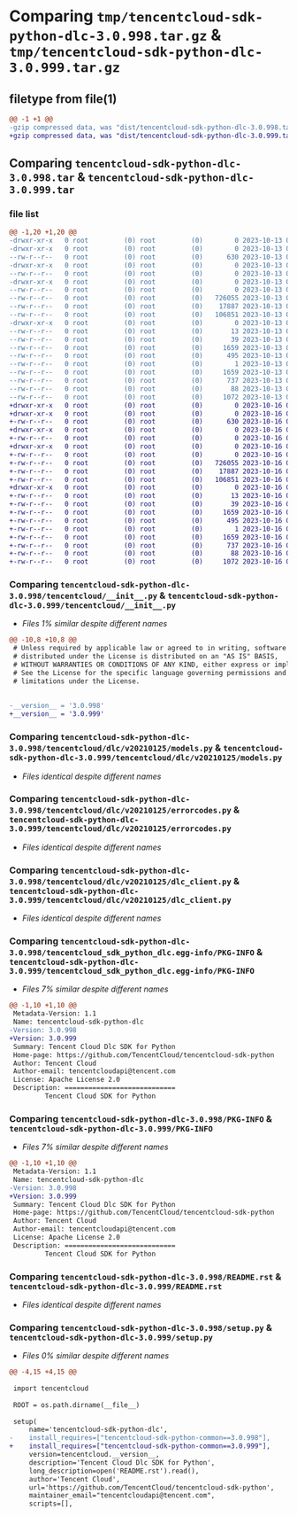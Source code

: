 # Comparing `tmp/tencentcloud-sdk-python-dlc-3.0.998.tar.gz` & `tmp/tencentcloud-sdk-python-dlc-3.0.999.tar.gz`

## filetype from file(1)

```diff
@@ -1 +1 @@
-gzip compressed data, was "dist/tencentcloud-sdk-python-dlc-3.0.998.tar", last modified: Fri Oct 13 00:26:35 2023, max compression
+gzip compressed data, was "dist/tencentcloud-sdk-python-dlc-3.0.999.tar", last modified: Mon Oct 16 00:25:45 2023, max compression
```

## Comparing `tencentcloud-sdk-python-dlc-3.0.998.tar` & `tencentcloud-sdk-python-dlc-3.0.999.tar`

### file list

```diff
@@ -1,20 +1,20 @@
-drwxr-xr-x   0 root         (0) root         (0)        0 2023-10-13 00:26:35.000000 tencentcloud-sdk-python-dlc-3.0.998/
-drwxr-xr-x   0 root         (0) root         (0)        0 2023-10-13 00:26:35.000000 tencentcloud-sdk-python-dlc-3.0.998/tencentcloud/
--rw-r--r--   0 root         (0) root         (0)      630 2023-10-13 00:26:35.000000 tencentcloud-sdk-python-dlc-3.0.998/tencentcloud/__init__.py
-drwxr-xr-x   0 root         (0) root         (0)        0 2023-10-13 00:26:35.000000 tencentcloud-sdk-python-dlc-3.0.998/tencentcloud/dlc/
--rw-r--r--   0 root         (0) root         (0)        0 2023-10-13 00:26:35.000000 tencentcloud-sdk-python-dlc-3.0.998/tencentcloud/dlc/__init__.py
-drwxr-xr-x   0 root         (0) root         (0)        0 2023-10-13 00:26:35.000000 tencentcloud-sdk-python-dlc-3.0.998/tencentcloud/dlc/v20210125/
--rw-r--r--   0 root         (0) root         (0)        0 2023-10-13 00:26:35.000000 tencentcloud-sdk-python-dlc-3.0.998/tencentcloud/dlc/v20210125/__init__.py
--rw-r--r--   0 root         (0) root         (0)   726055 2023-10-13 00:26:35.000000 tencentcloud-sdk-python-dlc-3.0.998/tencentcloud/dlc/v20210125/models.py
--rw-r--r--   0 root         (0) root         (0)    17887 2023-10-13 00:26:35.000000 tencentcloud-sdk-python-dlc-3.0.998/tencentcloud/dlc/v20210125/errorcodes.py
--rw-r--r--   0 root         (0) root         (0)   106851 2023-10-13 00:26:35.000000 tencentcloud-sdk-python-dlc-3.0.998/tencentcloud/dlc/v20210125/dlc_client.py
-drwxr-xr-x   0 root         (0) root         (0)        0 2023-10-13 00:26:35.000000 tencentcloud-sdk-python-dlc-3.0.998/tencentcloud_sdk_python_dlc.egg-info/
--rw-r--r--   0 root         (0) root         (0)       13 2023-10-13 00:26:35.000000 tencentcloud-sdk-python-dlc-3.0.998/tencentcloud_sdk_python_dlc.egg-info/top_level.txt
--rw-r--r--   0 root         (0) root         (0)       39 2023-10-13 00:26:35.000000 tencentcloud-sdk-python-dlc-3.0.998/tencentcloud_sdk_python_dlc.egg-info/requires.txt
--rw-r--r--   0 root         (0) root         (0)     1659 2023-10-13 00:26:35.000000 tencentcloud-sdk-python-dlc-3.0.998/tencentcloud_sdk_python_dlc.egg-info/PKG-INFO
--rw-r--r--   0 root         (0) root         (0)      495 2023-10-13 00:26:35.000000 tencentcloud-sdk-python-dlc-3.0.998/tencentcloud_sdk_python_dlc.egg-info/SOURCES.txt
--rw-r--r--   0 root         (0) root         (0)        1 2023-10-13 00:26:35.000000 tencentcloud-sdk-python-dlc-3.0.998/tencentcloud_sdk_python_dlc.egg-info/dependency_links.txt
--rw-r--r--   0 root         (0) root         (0)     1659 2023-10-13 00:26:35.000000 tencentcloud-sdk-python-dlc-3.0.998/PKG-INFO
--rw-r--r--   0 root         (0) root         (0)      737 2023-10-13 00:26:35.000000 tencentcloud-sdk-python-dlc-3.0.998/README.rst
--rw-r--r--   0 root         (0) root         (0)       88 2023-10-13 00:26:35.000000 tencentcloud-sdk-python-dlc-3.0.998/setup.cfg
--rw-r--r--   0 root         (0) root         (0)     1072 2023-10-13 00:26:35.000000 tencentcloud-sdk-python-dlc-3.0.998/setup.py
+drwxr-xr-x   0 root         (0) root         (0)        0 2023-10-16 00:25:45.000000 tencentcloud-sdk-python-dlc-3.0.999/
+drwxr-xr-x   0 root         (0) root         (0)        0 2023-10-16 00:25:45.000000 tencentcloud-sdk-python-dlc-3.0.999/tencentcloud/
+-rw-r--r--   0 root         (0) root         (0)      630 2023-10-16 00:25:45.000000 tencentcloud-sdk-python-dlc-3.0.999/tencentcloud/__init__.py
+drwxr-xr-x   0 root         (0) root         (0)        0 2023-10-16 00:25:45.000000 tencentcloud-sdk-python-dlc-3.0.999/tencentcloud/dlc/
+-rw-r--r--   0 root         (0) root         (0)        0 2023-10-16 00:25:45.000000 tencentcloud-sdk-python-dlc-3.0.999/tencentcloud/dlc/__init__.py
+drwxr-xr-x   0 root         (0) root         (0)        0 2023-10-16 00:25:45.000000 tencentcloud-sdk-python-dlc-3.0.999/tencentcloud/dlc/v20210125/
+-rw-r--r--   0 root         (0) root         (0)        0 2023-10-16 00:25:45.000000 tencentcloud-sdk-python-dlc-3.0.999/tencentcloud/dlc/v20210125/__init__.py
+-rw-r--r--   0 root         (0) root         (0)   726055 2023-10-16 00:25:45.000000 tencentcloud-sdk-python-dlc-3.0.999/tencentcloud/dlc/v20210125/models.py
+-rw-r--r--   0 root         (0) root         (0)    17887 2023-10-16 00:25:45.000000 tencentcloud-sdk-python-dlc-3.0.999/tencentcloud/dlc/v20210125/errorcodes.py
+-rw-r--r--   0 root         (0) root         (0)   106851 2023-10-16 00:25:45.000000 tencentcloud-sdk-python-dlc-3.0.999/tencentcloud/dlc/v20210125/dlc_client.py
+drwxr-xr-x   0 root         (0) root         (0)        0 2023-10-16 00:25:45.000000 tencentcloud-sdk-python-dlc-3.0.999/tencentcloud_sdk_python_dlc.egg-info/
+-rw-r--r--   0 root         (0) root         (0)       13 2023-10-16 00:25:45.000000 tencentcloud-sdk-python-dlc-3.0.999/tencentcloud_sdk_python_dlc.egg-info/top_level.txt
+-rw-r--r--   0 root         (0) root         (0)       39 2023-10-16 00:25:45.000000 tencentcloud-sdk-python-dlc-3.0.999/tencentcloud_sdk_python_dlc.egg-info/requires.txt
+-rw-r--r--   0 root         (0) root         (0)     1659 2023-10-16 00:25:45.000000 tencentcloud-sdk-python-dlc-3.0.999/tencentcloud_sdk_python_dlc.egg-info/PKG-INFO
+-rw-r--r--   0 root         (0) root         (0)      495 2023-10-16 00:25:45.000000 tencentcloud-sdk-python-dlc-3.0.999/tencentcloud_sdk_python_dlc.egg-info/SOURCES.txt
+-rw-r--r--   0 root         (0) root         (0)        1 2023-10-16 00:25:45.000000 tencentcloud-sdk-python-dlc-3.0.999/tencentcloud_sdk_python_dlc.egg-info/dependency_links.txt
+-rw-r--r--   0 root         (0) root         (0)     1659 2023-10-16 00:25:45.000000 tencentcloud-sdk-python-dlc-3.0.999/PKG-INFO
+-rw-r--r--   0 root         (0) root         (0)      737 2023-10-16 00:25:45.000000 tencentcloud-sdk-python-dlc-3.0.999/README.rst
+-rw-r--r--   0 root         (0) root         (0)       88 2023-10-16 00:25:45.000000 tencentcloud-sdk-python-dlc-3.0.999/setup.cfg
+-rw-r--r--   0 root         (0) root         (0)     1072 2023-10-16 00:25:45.000000 tencentcloud-sdk-python-dlc-3.0.999/setup.py
```

### Comparing `tencentcloud-sdk-python-dlc-3.0.998/tencentcloud/__init__.py` & `tencentcloud-sdk-python-dlc-3.0.999/tencentcloud/__init__.py`

 * *Files 1% similar despite different names*

```diff
@@ -10,8 +10,8 @@
 # Unless required by applicable law or agreed to in writing, software
 # distributed under the License is distributed on an "AS IS" BASIS,
 # WITHOUT WARRANTIES OR CONDITIONS OF ANY KIND, either express or implied.
 # See the License for the specific language governing permissions and
 # limitations under the License.
 
 
-__version__ = '3.0.998'
+__version__ = '3.0.999'
```

### Comparing `tencentcloud-sdk-python-dlc-3.0.998/tencentcloud/dlc/v20210125/models.py` & `tencentcloud-sdk-python-dlc-3.0.999/tencentcloud/dlc/v20210125/models.py`

 * *Files identical despite different names*

### Comparing `tencentcloud-sdk-python-dlc-3.0.998/tencentcloud/dlc/v20210125/errorcodes.py` & `tencentcloud-sdk-python-dlc-3.0.999/tencentcloud/dlc/v20210125/errorcodes.py`

 * *Files identical despite different names*

### Comparing `tencentcloud-sdk-python-dlc-3.0.998/tencentcloud/dlc/v20210125/dlc_client.py` & `tencentcloud-sdk-python-dlc-3.0.999/tencentcloud/dlc/v20210125/dlc_client.py`

 * *Files identical despite different names*

### Comparing `tencentcloud-sdk-python-dlc-3.0.998/tencentcloud_sdk_python_dlc.egg-info/PKG-INFO` & `tencentcloud-sdk-python-dlc-3.0.999/tencentcloud_sdk_python_dlc.egg-info/PKG-INFO`

 * *Files 7% similar despite different names*

```diff
@@ -1,10 +1,10 @@
 Metadata-Version: 1.1
 Name: tencentcloud-sdk-python-dlc
-Version: 3.0.998
+Version: 3.0.999
 Summary: Tencent Cloud Dlc SDK for Python
 Home-page: https://github.com/TencentCloud/tencentcloud-sdk-python
 Author: Tencent Cloud
 Author-email: tencentcloudapi@tencent.com
 License: Apache License 2.0
 Description: ============================
         Tencent Cloud SDK for Python
```

### Comparing `tencentcloud-sdk-python-dlc-3.0.998/PKG-INFO` & `tencentcloud-sdk-python-dlc-3.0.999/PKG-INFO`

 * *Files 7% similar despite different names*

```diff
@@ -1,10 +1,10 @@
 Metadata-Version: 1.1
 Name: tencentcloud-sdk-python-dlc
-Version: 3.0.998
+Version: 3.0.999
 Summary: Tencent Cloud Dlc SDK for Python
 Home-page: https://github.com/TencentCloud/tencentcloud-sdk-python
 Author: Tencent Cloud
 Author-email: tencentcloudapi@tencent.com
 License: Apache License 2.0
 Description: ============================
         Tencent Cloud SDK for Python
```

### Comparing `tencentcloud-sdk-python-dlc-3.0.998/README.rst` & `tencentcloud-sdk-python-dlc-3.0.999/README.rst`

 * *Files identical despite different names*

### Comparing `tencentcloud-sdk-python-dlc-3.0.998/setup.py` & `tencentcloud-sdk-python-dlc-3.0.999/setup.py`

 * *Files 0% similar despite different names*

```diff
@@ -4,15 +4,15 @@
 
 import tencentcloud
 
 ROOT = os.path.dirname(__file__)
 
 setup(
     name='tencentcloud-sdk-python-dlc',
-    install_requires=["tencentcloud-sdk-python-common==3.0.998"],
+    install_requires=["tencentcloud-sdk-python-common==3.0.999"],
     version=tencentcloud.__version__,
     description='Tencent Cloud Dlc SDK for Python',
     long_description=open('README.rst').read(),
     author='Tencent Cloud',
     url='https://github.com/TencentCloud/tencentcloud-sdk-python',
     maintainer_email="tencentcloudapi@tencent.com",
     scripts=[],
```

